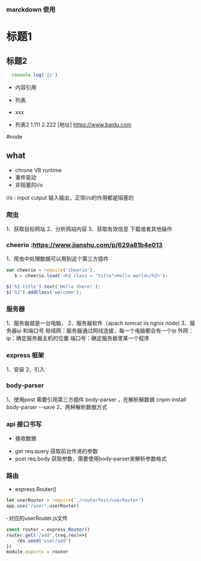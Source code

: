 ### marckdown 使用
# 标题1
## 标题2
```js
  console.log('js')

```
*  内容引用
+  列表
-  xxx
+  列表2
1.111
2.222
[地址] https://www.baidu.com

#node
## what
+ chrone VB runtime
+ 事件驱动
+ 非阻塞的i/o

i/o : input cutput 输入输出，正常i/o的作用都是阻塞的

### 爬虫
 1、获取目标网站
 2、分析网站内容
 3、获取有效信息 下载或者其他操作

 ### cheerio :https://www.jianshu.com/p/629a81b4e013
 1、爬虫中处理数据可以用到这个第三方插件

 ```js
 var cheerio = require('cheerio'),
    $ = cheerio.load('<h2 class = "title">Hello world</h2>');

$('h2.title').text('Hello there!');
$('h2').addClass('welcome');

 
 ```

 ### 服务器
  1、服务器就是一台电脑，
  2、服务器软件（apach tomcat iis  ngnix node)
  3、服务器ip 和端口号
局域网：服务器通过网线连接，每一个电脑都会有一个ip
外网：
ip：确定服务器主机的位置
端口号：确定服务器里某一个程序

 ### express 框架 
 1、安装
 2、引入

### body-parser
 1、使用post 需要引用第三方插件 body-parser ，在解析解数据
  cnpm install body-parser --save
  2、两种解析数据方式

### api 接口书写

  + 接收数据
   - get  req.query 获取前台传递的参数
   - post  req.body  获取参数，需要使用body-parser来解析参数格式

### 路由
 + express.Router()
  ```js
  let userRouter = require('./routerTest/userRouter')
  app.use('/user',userRouter)
  
  ```
  -对应的userRouter.js文件
  ```js
  const router = express.Router()
  router.get('/add',(req,res)=>{
      res.send('user/add')
  })
  module.exports = router
  ```